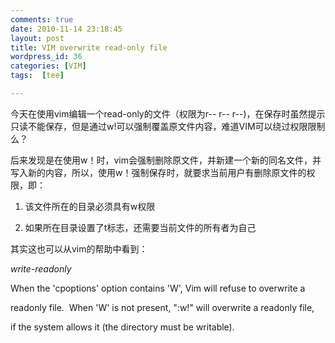 ```yaml
---
comments: true
date: 2010-11-14 23:18:45
layout: post
title: VIM overwrite read-only file
wordpress_id: 36
categories: [VIM]
tags:  [tee]

---
```


今天在使用vim编辑一个read-only的文件（权限为r-- r-- r--)，在保存时虽然提示只读不能保存，但是通过w!可以强制覆盖原文件内容，难道VIM可以绕过权限限制么？

后来发现是在使用w！时，vim会强制删除原文件，并新建一个新的同名文件，并写入新的内容，所以，使用w！强制保存时，就要求当前用户有删除原文件的权限，即：



	
  1. 该文件所在的目录必须具有w权限

	
  2. 如果所在目录设置了t标志，还需要当前文件的所有者为自己


其实这也可以从vim的帮助中看到：


*write-readonly*


When the 'cpoptions' option contains 'W', Vim will refuse to overwrite a

readonly file.  When 'W' is not present, ":w!" will overwrite a readonly file,

if the system allows it (the directory must be writable).
